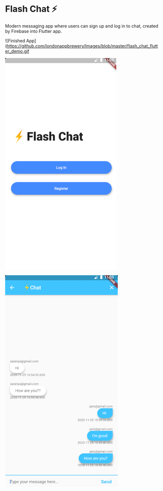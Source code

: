 
# Flash Chat ⚡️

Modern messaging app where users can sign up and log in to chat, created by Firebase into Flutter app.

![Finished App](https://github.com/londonappbrewery/Images/blob/master/flash_chat_flutter_demo.gif

![alt text](https://github.com/Saranya3/FlashChat/blob/master/pic2.png)

![alt text](https://github.com/Saranya3/FlashChat/blob/master/pic1.png)
